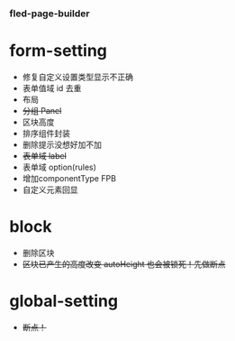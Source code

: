 ### fled-page-builder

# form-setting

- 修复自定义设置类型显示不正确
- 表单值域 id 去重
- 布局
- ~~分组 Panel~~
- 区块高度
- 排序组件封装
- 删除提示没想好加不加
- ~~表单域 label~~
- 表单域 option(rules)
- 增加componentType FPB
- 自定义元素回显

# block

- 删除区块
- ~~区块已产生的高度改变 autoHeight 也会被锁死！先做断点~~

# global-setting

- ~~断点！~~
